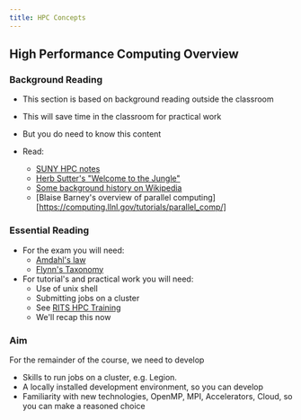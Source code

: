 ```yaml
---
title: HPC Concepts
---
```


## High Performance Computing Overview

### Background Reading

* This section is based on background reading outside the classroom
* This will save time in the classroom for practical work
* But you do need to know this content

* Read:
    * [SUNY HPC notes]( https://www.buffalo.edu/content/www/ccr/support/training-resources/tutorials/advanced-topics--e-g--mpi--gpgpu--openmp--etc--/2011-09---parallel-programming-overview--hpc-1-/_jcr_content/par/download/file.res/briefpp-handout-2x2.pdf)
    * [Herb Sutter's "Welcome to the Jungle"](http://herbsutter.com/welcome-to-the-jungle)
    * [Some background history on Wikipedia](http://en.wikipedia.org/wiki/Supercomputer)
    * [Blaise Barney's overview of parallel computing][https://computing.llnl.gov/tutorials/parallel_comp/]

### Essential Reading

* For the exam you will need:
    * [Amdahl's law](https://en.wikipedia.org/wiki/Amdahl%27s_law)
    * [Flynn's Taxonomy](https://en.wikipedia.org/wiki/Flynn%27s_taxonomy)
* For tutorial's and practical work you will need:
    * Use of unix shell
    * Submitting jobs on a cluster
    * See [RITS HPC Training](http://github-pages.ucl.ac.uk/RCPSTrainingMaterials/)
    * We'll recap this now

### Aim

For the remainder of the course, we need to develop

* Skills to run jobs on a cluster, e.g. Legion.
* A locally installed development environment, so you can develop
* Familiarity with new technologies, OpenMP, MPI, Accelerators, Cloud, so you can make a reasoned choice
